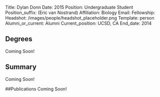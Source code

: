 Title: Dylan Donn
Date: 2015
Position: Undergraduate Student
Position_suffix: (Eric van Nostrand)
Affiliation: Biology
Email: 
Fellowship:
Headshot: /images/people/headshot_placeholder.png
Template: person
Alumni_or_current: Alumni
Current_position: UCSD, CA
End_date: 2014
<!-- Status: draft -->

## Degrees
Coming Soon!

## Summary
Coming Soon!

##Publications
Coming Soon!